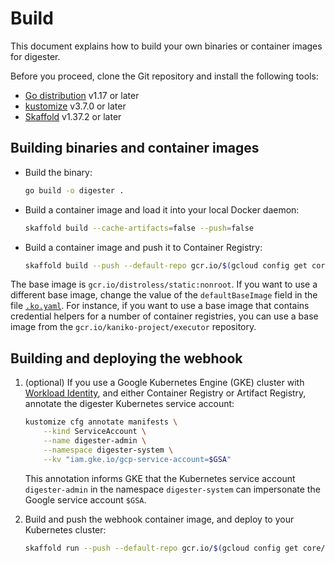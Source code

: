 # Build

This document explains how to build your own binaries or container images for
digester.

Before you proceed, clone the Git repository and install the following tools:

- [Go distribution](https://golang.org/doc/install) v1.17 or later
- [kustomize](https://kubectl.docs.kubernetes.io/installation/kustomize/) v3.7.0 or later 
- [Skaffold](https://skaffold.dev/docs/install/#standalone-binary) v1.37.2 or later

## Building binaries and container images

- Build the binary:

  ```sh
  go build -o digester .
  ```

- Build a container image and load it into your local Docker daemon:

  ```sh
  skaffold build --cache-artifacts=false --push=false
  ```

- Build a container image and push it to Container Registry:

  ```sh
  skaffold build --push --default-repo gcr.io/$(gcloud config get core/project)
  ```

The base image is `gcr.io/distroless/static:nonroot`. If you want to use a
different base image, change the value of the `defaultBaseImage` field in the
file [`.ko.yaml`](ko.yaml). For instance, if you want to use a base image that
contains credential helpers for a number of container registries, you can use a
base image from the `gcr.io/kaniko-project/executor` repository.

## Building and deploying the webhook

1.  (optional) If you use a Google Kubernetes Engine (GKE) cluster with
    [Workload Identity](workload-identity.md), and either Container Registry or
    Artifact Registry, annotate the digester Kubernetes service account:

    ```sh
    kustomize cfg annotate manifests \
        --kind ServiceAccount \
        --name digester-admin \
        --namespace digester-system \
        --kv "iam.gke.io/gcp-service-account=$GSA"
    ```

    This annotation informs GKE that the Kubernetes service account
    `digester-admin` in the namespace `digester-system` can impersonate the
    Google service account `$GSA`.

2.  Build and push the webhook container image, and deploy to your Kubernetes cluster:

    ```sh
    skaffold run --push --default-repo gcr.io/$(gcloud config get core/project)
    ```

